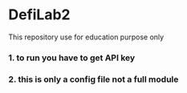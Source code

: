 # DefiLab2
This repository use for education purpose only


### 1. to run you have to get API key
### 2. this is only a config file not a full module
